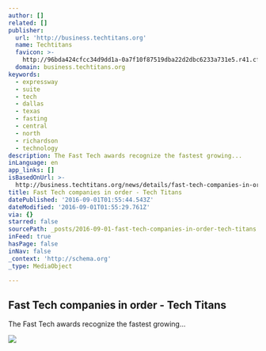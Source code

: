 ```yaml
---
author: []
related: []
publisher:
  url: 'http://business.techtitans.org'
  name: Techtitans
  favicon: >-
    http://96bda424cfcc34d9dd1a-0a7f10f87519dba22d2dbc6233a731e5.r41.cf2.rackcdn.com/metroplex/favicon_copy.png
  domain: business.techtitans.org
keywords:
  - expressway
  - suite
  - tech
  - dallas
  - texas
  - fasting
  - central
  - north
  - richardson
  - technology
description: The Fast Tech awards recognize the fastest growing...
inLanguage: en
app_links: []
isBasedOnUrl: >-
  http://business.techtitans.org/news/details/fast-tech-companies-in-order?_ga=1.132158023.839601645.1471877951
title: Fast Tech companies in order - Tech Titans
datePublished: '2016-09-01T01:55:44.543Z'
dateModified: '2016-09-01T01:55:29.761Z'
via: {}
starred: false
sourcePath: _posts/2016-09-01-fast-tech-companies-in-order-tech-titans.md
inFeed: true
hasPage: false
inNav: false
_context: 'http://schema.org'
_type: MediaObject

---
```

<article style=""><h1>Fast Tech companies in order - Tech Titans</h1><p>The Fast Tech awards recognize the fastest growing...</p><img src="https://chambermaster.blob.core.windows.net/images/chambers/9090/ChamberImages/logo/200x200/TechTitans_PMS.jpg" /></article>